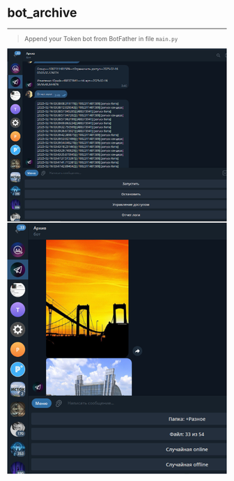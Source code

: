 # bot_archive
---

> Append your Token bot from BotFather in file `main.py`

![alt text](demo_bot.png)
![alt text](demo_bot2.png)
